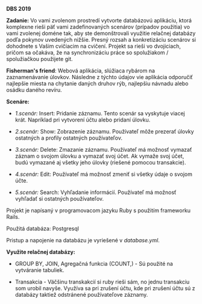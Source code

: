**DBS 2019**

**Zadanie:** Vo vami zvolenom prostredí vytvorte databázovú aplikáciu, ktorá komplexne rieši päť vami zadefinovaných scenárov
 (prípadov použitia) vo vami zvolenej doméne tak, aby ste demonštrovali využitie relačnej databázy podľa pokynov uvedených
  nižšie. Presný rozsah a konkretizáciu scenárov si dohodnete s Vašim cvičiacim na cvičení. Projekt sa rieši vo dvojiciach,
   pričom sa očakáva, že na synchronizáciu práce so spolužiakom / spolužiačkou použijete git.
   
 **Fisherman's friend**: Webová aplikácia, slúžiaca rybárom na zaznamenávanie úlovkov. Následne z týchto údajov vie aplikácia 
 odporučiť najlepšie miesta na chytanie daných druhov  rýb, najlepšiu návnadu alebo osádku daného revíru.
 
 **Scenáre:**
 
 + _1.scenár:_ Insert: Pridanie záznamu. Tento scenár sa vyskytuje viacej krát. Napríklad pri vytvorení účtu alebo pridaní úlovku.
 
+ _2.scenár:_ Show: Zobrazenie záznamu. Používateľ môže prezerať úlovky ostatných a profily ostatných používateľov.
 
 + _3.scenár:_ Delete: Zmazanie záznamu. Používateľ má možnosť vymazať záznam o svojom úlovku a vymazať svoj účet. Ak vymaže
 svoj účet, budú vymazané aj všetky jeho úlovky (riešené pomocou transakcie). 
 
 + _4.scenár:_ Edit: Používateľ má možnosť zmeniť si všetky údaje o svojom účte.
 
 + _5.scenár:_ Search: Vyhľadanie informácií. Používateľ má možnosť vyhľadať si ostatných používateľov. 
 
 Projekt je napísaný v programovacom jazyku Ruby s použitím frameworku Rails.
 
 Použitá databáza: Postgresql
 
 Pristup a napojenie na databázu je vyriešené v _database.yml_.
 
 **Využite relačnej databázy:**
 
 + GROUP BY, JOIN, Agregačná funkcia (COUNT,) - Sú použité na vytváranie tabuliek. 
 
 + Transakcia - Väčšinu transkakcií si ruby rieši sám, no jednu transakciu som urobil navyše. Využíva sa pri zrušení účtu,
  kde pri zrušení účtu sú z databázy taktiež odstránené používateľove záznamy.
 